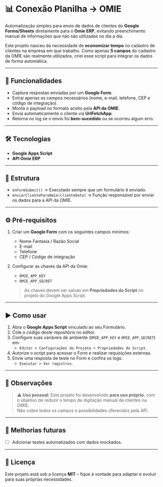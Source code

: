# 📊 Conexão Planilha → OMIE  

Automatização simples para envio de dados de clientes do **Google Forms/Sheets** diretamente para o **Omie ERP**, evitando preenchimento manual de informações que não são utilizadas no dia a dia.  

Este projeto nasceu da necessidade de **economizar tempo** no cadastro de clientes na empresa em que trabalho. Como apenas **5 campos** do cadastro da OMIE são realmente utilizados, criei esse script para integrar os dados de forma automática.  

---

## 🚀 Funcionalidades  

- Captura respostas enviadas por um **Google Form**.  
- Extrai apenas os campos necessários (nome, e-mail, telefone, CEP e código de integração).  
- Monta o payload no formato aceito pela **API da OMIE**.  
- Envia automaticamente o cliente via **UrlFetchApp**.  
- Retorna no log se o envio foi **bem-sucedido** ou se ocorreu algum erro.  

---

## 🛠️ Tecnologias  

- **Google Apps Script**  
- **API Omie ERP**  

---

## 📂 Estrutura  

- `onFormSubmit()` → Executado sempre que um formulário é enviado.  
- `enviarClienteParaOmie(clienteData)` → Função responsável por enviar os dados para a API da OMIE.  

---

## ⚙️ Pré-requisitos  

1. Criar um **Google Form** com os seguintes campos mínimos:  
   - Nome Fantasia / Razão Social  
   - E-mail  
   - Telefone  
   - CEP / Código de integração  

2. Configurar as chaves da API da Omie:  
   - `OMIE_APP_KEY`  
   - `OMIE_APP_SECRET`  

   > As chaves devem ser salvas em **Propriedades do Script** no projeto do Google Apps Script.  

---

## ▶️ Como usar  

1. Abra o **Google Apps Script** vinculado ao seu Formulário.  
2. Cole o código deste repositório no editor.  
3. Configure suas variáveis de ambiente (`OMIE_APP_KEY` e `OMIE_APP_SECRET`) em:  
   - `Editor > Configurações do Projeto > Propriedades do Script`.  
4. Autorize o script para acessar o Form e realizar requisições externas.  
5. Envie uma resposta de teste no Form e confira os logs:  
   - `Executar > Ver registros`.  

---

## 📝 Observações  

> ⚠️ **Uso pessoal:** Este projeto foi desenvolvido **para uso próprio**, com o objetivo de reduzir o tempo de digitação manual de clientes na OMIE.  
> Não cobre todos os campos e possibilidades oferecidos pela API.  

---

## 📌 Melhorias futuras  

- [ ] Adicionar testes automatizados com dados mockados.  

---

## 📜 Licença  

Este projeto está sob a licença **MIT** – fique à vontade para adaptar e evoluir para suas próprias necessidades.  
